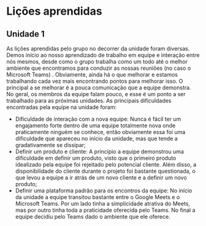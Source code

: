 # Lições aprendidas

## Unidade 1
As lições aprendidas pelo grupo no decorrer da unidade foram diversas. Demos início ao nosso aprendizado de trabalho em equipe e interação entre nós mesmos, desde como o grupo trabalha como um todo até o melhor ambiente que encontramos para conduzir as nossas reuniões (no caso o Microsoft Teams) . Obviamente, ainda há o que melhorar e estamos trabalhando cada vez mais encontrando pontos para melhorar isso. O principal a se melhorar é a  pouca comunicação que a equipe demonstra. No geral, os membros da equipe falam pouco, e esse é um ponto a ser trabalhado para as próximas unidades. As principais dificuldades encontradas pela equipe na unidade foram:

- Dificuldade de interação com a nova equipe: Nunca é fácil ter um engajamento forte dentro de uma equipe totalmente nova onde praticamente ninguém se conhece, então obviamente essa foi uma dificuldade que apareceu no início da unidade, mas que tende a gradativamente se dissipar;
- Definir um produto e cliente: A princípio a equipe demonstrou uma dificuldade em definir um produto, visto que o primeiro produto idealizado pela equipe foi rejeitado pelo potencial cliente. Além disso, a disponibilidade do cliente durante o projeto foi bastante questionada, o que levou a equipe a ir atrás de um novo cliente e a definir um novo produto;
- Definir uma plataforma padrão para os encontros da equipe: No início da unidade a equipe transitou bastante entre o Google Meets e o Microsoft Teams. Por um lado tinha a simplicidade atrativa do Meets, mas por outro tinha toda a praticidade oferecida pelo Teams. No final a equipe decidiu pelo Teams dado o ambiente que ele oferece.
